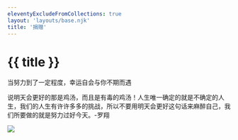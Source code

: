 ```yaml
---
eleventyExcludeFromCollections: true
layout: 'layouts/base.njk'
title: '捐赠'
---
```


# {{ title }}

当努力到了一定程度，幸运自会与你不期而遇

说明天会更好的那是鸡汤，而且是有毒的鸡汤！人生唯一确定的就是不确定的人生，我们的人生有许许多多的挑战，所以不要用明天会更好这句话来麻醉自己，我们所要做的就是努力过好今天。-罗翔

<img src="https://s6.jpg.cm/2022/03/06/LzicXE.png">